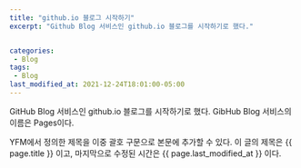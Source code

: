 ```yaml
---
title: "github.io 블로그 시작하기"
excerpt: "Github Blog 서비스인 github.io 블로그를 시작하기로 했다."


categories:
 - Blog
tags:
 - Blog
last_modified_at: 2021-12-24T18:01:00-05:00
---
```


GitHub Blog 서비스인 github.io 블로그를 시작하기로 했다.
GibHub Blog 서비스의 이름은 Pages이다. 

YFM에서 정의한 제목을 이중 괄호 구문으로 본문에 추가할 수 있다. 
이 글의 제목은 {{ page.title }} 이고,
마지막으로 수정된 시간은 {{ page.last_modified_at }} 이다.

